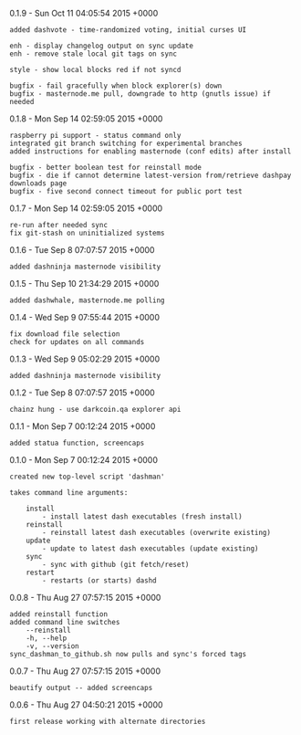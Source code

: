 
0.1.9 - Sun Oct 11 04:05:54 2015 +0000

    added dashvote - time-randomized voting, initial curses UI

    enh - display changelog output on sync update
    enh - remove stale local git tags on sync

    style - show local blocks red if not syncd

    bugfix - fail gracefully when block explorer(s) down
    bugfix - masternode.me pull, downgrade to http (gnutls issue) if needed

0.1.8 - Mon Sep 14 02:59:05 2015 +0000

    raspberry pi support - status command only
    integrated git branch switching for experimental branches
    added instructions for enabling masternode (conf edits) after install

    bugfix - better boolean test for reinstall mode
    bugfix - die if cannot determine latest-version from/retrieve dashpay downloads page
    bugfix - five second connect timeout for public port test

0.1.7 - Mon Sep 14 02:59:05 2015 +0000

    re-run after needed sync
    fix git-stash on uninitialized systems

0.1.6 - Tue Sep 8 07:07:57 2015 +0000

    added dashninja masternode visibility

0.1.5 - Thu Sep 10 21:34:29 2015 +0000

    added dashwhale, masternode.me polling

0.1.4 - Wed Sep 9 07:55:44 2015 +0000

    fix download file selection
    check for updates on all commands

0.1.3 - Wed Sep 9 05:02:29 2015 +0000

    added dashninja masternode visibility

0.1.2 - Tue Sep 8 07:07:57 2015 +0000

    chainz hung - use darkcoin.qa explorer api

0.1.1 - Mon Sep 7 00:12:24 2015 +0000

    added statua function, screencaps

0.1.0 - Mon Sep 7 00:12:24 2015 +0000

    created new top-level script 'dashman'

    takes command line arguments:

        install
            - install latest dash executables (fresh install)
        reinstall
            - reinstall latest dash executables (overwrite existing)
        update
            - update to latest dash executables (update existing)
        sync
            - sync with github (git fetch/reset)
        restart
            - restarts (or starts) dashd


0.0.8 - Thu Aug 27 07:57:15 2015 +0000

    added reinstall function
    added command line switches
        --reinstall
        -h, --help
        -v, --version
    sync_dashman_to_github.sh now pulls and sync's forced tags


0.0.7 - Thu Aug 27 07:57:15 2015 +0000

    beautify output -- added screencaps


0.0.6 - Thu Aug 27 04:50:21 2015 +0000

    first release working with alternate directories
